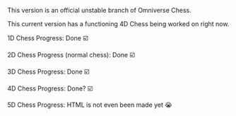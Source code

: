 This version is an official unstable branch of Omniverse Chess. 

This current version has a functioning 4D Chess being worked on right now.

1D Chess Progress: Done ☑️

2D Chess Progress (normal chess): Done ☑️

3D Chess Progress: Done ☑️


4D Chess Progress: Done? ☑️

5D Chess Progress: HTML is not even been made yet :sob:
